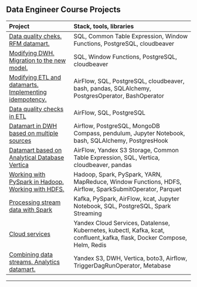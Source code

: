 ## Data Engineer Course Projects 

| Project                         | Stack, tools, libraries  |
| :-------------------- | :--------------------- |
| [Data quality cheks. RFM datamart.](</01 Data quality cheks. RFM datamart./README.md>)          | SQL, Common Table Expression, Window Functions, PostgreSQL, cloudbeaver 
| [Modifying DWH. Migration to the new model.](</02 Modifying DWH. Migration to the new model./README.md>) | SQL, Window Functions, PostgreSQL, cloudbeaver     
| [Modifying ETL and datamarts. Implementing idempotency.](</03 Modifying ETL and datamarts. Implementing idempotency./README.md>)      | AirFlow, SQL, PostgreSQL, cloudbeaver, bash, pandas, SQLAlchemy, PostgresOperator, BashOperator    
| [Data quality checks in ETL](</04 Data quality checks in ETL/README.md>)     | AirFlow, SQL, PostgreSQL    
| [Datamart in DWH based on multiple sources](</05 Datamart in DWH based on multiple sources/README.md>)    | Airflow, PostgreSQL, MongoDB Compass, pendulum, Jupyter Notebook, bash, SQLAlchemy, PostgresHook    |
| [Datamart based on Analytical Database Vertica](</06 Datamart based on Analytical Database Vertica/README.md>)      | AirFlow, Yandex S3 Storage, Common Table Expression, SQL, Vertica, cloudbeaver, pandas       
| [Working with PySpark in Hadoop. Working with HDFS.](</07 Working with PySpark in Hadoop. Working with HDFS./README.md>)    | Hadoop, Spark, PySpark, YARN, MapReduce, Window Functions, HDFS, Airflow, SparkSubmitOperator, Parquet  
| [Processing stream data with Spark](</08 Processing stream data with Spark/README.md>)          | Kafka, PySpark, AirFlow, kcat, Jupyter Notebook, SQL, PostgreSQL, Spark Streaming          |
| [Cloud services](</09 Cloud services/README.md>)        | Yandex Cloud Services, Datalense, Kubernetes, kubectl, Kafka, kcat, confluent_kafka, flask, Docker Compose, Helm, Redis      
| [Combining data streams. Analytics datamart.](</10 Combining data streams. Analytics datamart./README.md>)    | Yandex S3, DWH, Vertica, boto3, Airflow, TriggerDagRunOperator, Metabase    
---  
